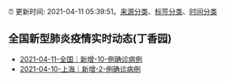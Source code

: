 :alarm_clock: 更新时间: 2021-04-11 05:39:51。[来源分类](../README.md)、[标签分类](../TAGS.md)、[时间分类](../TIMELINE.md)

## 全国新型肺炎疫情实时动态(丁香园)




- [2021-04-11-全国｜新增-10-例确诊病例](http://app.cctv.com/special/cportal/detail/arti/index.html?id=ArtiexXmOWO9kgSj1w0iC0ia210411&isfromapp=1) 
- [2021-04-10-上海｜新增-2-例确诊病例](http://app.cctv.com/special/cportal/detail/arti/index.html?id=ArtidltHXYkV8TDpbaFtCJi6210411&isfromapp=1) 